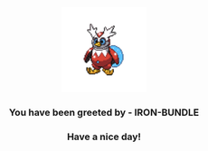 <p align="center">
            <img src="https://raw.githubusercontent.com/PokeAPI/sprites/master/sprites/pokemon/991.png" width="150" height="150">
          </p>
          <h3 align="center">You have been greeted by - <b>IRON-BUNDLE</b></h3>
          <h3 align="center">Have a nice day!</h3>
